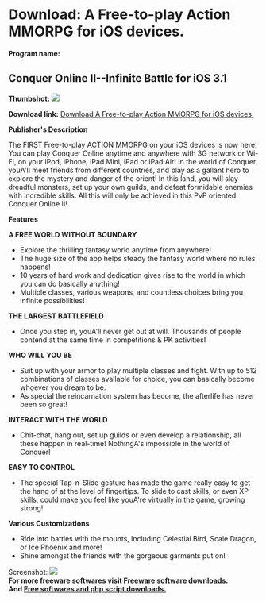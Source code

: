 # Download: A Free-to-play Action MMORPG for iOS devices.

**Program name:**

## Conquer Online II--Infinite Battle for iOS 3.1

  
**Thumbshot:** ![](http://www.freewarefiles.com/screenshot/conqueronline_ios_md.jpg)   
  
**Download link:** [Download A Free-to-play Action MMORPG for iOS devices.](http://freesoftwares.boysofts.com/Conquer-Online-II-Infinite-Battle-for-iOS_program_95520.html)  
  


**Publisher's Description**  
  


The FIRST Free-to-play ACTION MMORPG on your iOS devices is now here! You can play Conquer Online anytime and anywhere with 3G network or Wi-Fi, on your iPod, iPhone, iPad Mini, iPad or iPad Air! In the world of Conquer, youA'll meet friends from different countries, and play as a gallant hero to explore the mystery and danger of the orient! In this land, you will slay dreadful monsters, set up your own guilds, and defeat formidable enemies with incredible skills. All this will only be achieved in this PvP oriented Conquer Online II! 

**Features**

**A FREE WORLD WITHOUT BOUNDARY**

  * Explore the thrilling fantasy world anytime from anywhere! 
  * The huge size of the app helps steady the fantasy world where no rules happens! 
  * 10 years of hard work and dedication gives rise to the world in which you can do basically anything! 
  * Multiple classes, various weapons, and countless choices bring you infinite possibilities! 

**THE LARGEST BATTLEFIELD**

  * Once you step in, youA'll never get out at will. Thousands of people contend at the same time in competitions & PK activities! 

**WHO WILL YOU BE**

  * Suit up with your armor to play multiple classes and fight. With up to 512 combinations of classes available for choice, you can basically become whoever you dream to be. 
  * As special the reincarnation system has become, the afterlife has never been so great! 

**INTERACT WITH THE WORLD**

  * Chit-chat, hang out, set up guilds or even develop a relationship, all these happen in real-time! NothingA's impossible in the world of Conquer! 

**EASY TO CONTROL**

  * The special Tap-n-Slide gesture has made the game really easy to get the hang of at the level of fingertips. To slide to cast skills, or even XP skills, could make you feel like youA're virtually in the game, growing strong! 

**Various Customizations**

  * Ride into battles with the mounts, including Celestial Bird, Scale Dragon, or Ice Phoenix and more! 
  * Shine amongst the friends with the gorgeous garments put on! 

  
  
Screenshot: ![](http://www.freewarefiles.com/screenshot/conqueronline_ios.jpg)   
**For more freeware softwares visit [Freeware software downloads.](http://freesoftwares.boysofts.com/)**   
**And [Free softwares and php script downloads.](http://www.boysofts.com/)**
